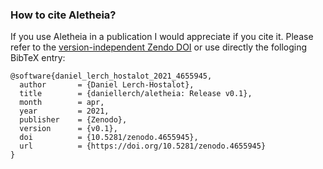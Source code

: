 
### How to cite Aletheia?

If you use Aletheia in a publication I would appreciate if you cite it. Please
refer to the [version-independent Zendo DOI](https://zenodo.org/record/4655810) 
or use directly the folloging BibTeX entry:

```
@software{daniel_lerch_hostalot_2021_4655945,
  author       = {Daniel Lerch-Hostalot},
  title        = {daniellerch/aletheia: Release v0.1},
  month        = apr,
  year         = 2021,
  publisher    = {Zenodo},
  version      = {v0.1},
  doi          = {10.5281/zenodo.4655945},
  url          = {https://doi.org/10.5281/zenodo.4655945}
}
```
